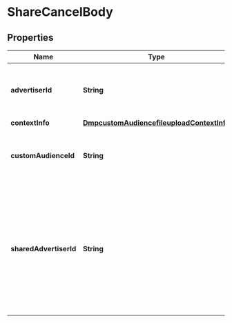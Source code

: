 # ShareCancelBody

## Properties
Name | Type | Description | Notes
------------ | ------------- | ------------- | -------------
**advertiserId** | **String** | The advertiser ID that performed the operation. |[required]  
**contextInfo** | [**DmpcustomAudiencefileuploadContextInfo**](DmpcustomAudiencefileuploadContextInfo.md) |  |  [optional]
**customAudienceId** | **String** | The audience ID that you want to stop sharing. |[required]  
**sharedAdvertiserId** | **String** | The advertiser ID you want to stop sharing with. You only need to pass this field if you want to stop sharing audiences with an advertiser. |[required]  
